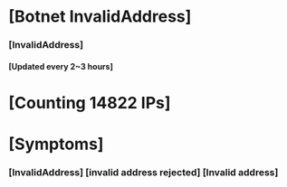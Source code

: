 # [Botnet InvalidAddress]
### [InvalidAddress]
#### [Updated every 2~3 hours]

# [Counting 14822 IPs]

# [Symptoms] 

###   [InvalidAddress] [invalid address rejected] [Invalid address]

